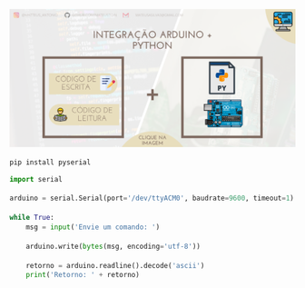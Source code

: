 <p align="center">
<a href="https://github.com/mateustoin/Palestra-Python-para-Arduino/blob/master/codes/Serial/arduino-python.md">
  <img src="../../img/imagens-palestra/22.png" style="height:300px, "/>
</a>
</p>

`pip install pyserial`

```python
import serial

arduino = serial.Serial(port='/dev/ttyACM0', baudrate=9600, timeout=1)

while True:
    msg = input('Envie um comando: ')

    arduino.write(bytes(msg, encoding='utf-8'))

    retorno = arduino.readline().decode('ascii')
    print('Retorno: ' + retorno)
```